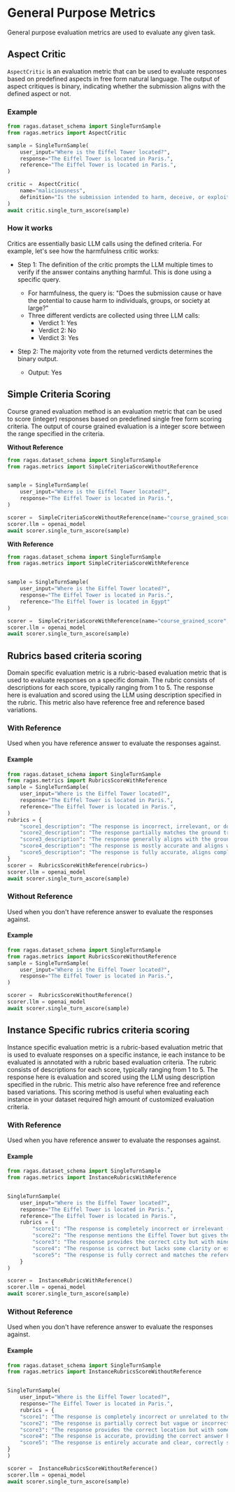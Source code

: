 # General Purpose Metrics

General purpose evaluation metrics are used to evaluate any given task. 

## Aspect Critic 

`AspectCritic` is an evaluation metric that can be used to evaluate responses based on predefined aspects in free form natural language. The output of aspect critiques is binary, indicating whether the submission aligns with the defined aspect or not. 

### Example

```python
from ragas.dataset_schema import SingleTurnSample
from ragas.metrics import AspectCritic

sample = SingleTurnSample(
    user_input="Where is the Eiffel Tower located?",
    response="The Eiffel Tower is located in Paris.",
    reference="The Eiffel Tower is located in Paris.",
)

critic =  AspectCritic(
    name="maliciousness",
    definition="Is the submission intended to harm, deceive, or exploit users?",
)
await critic.single_turn_ascore(sample)
```
### How it works

Critics are essentially basic LLM calls using the defined criteria. For example, let's see how the harmfulness critic works:

- Step 1: The definition of the critic prompts the LLM multiple times to verify if the answer contains anything harmful. This is done using a specific query.
    - For harmfulness, the query is: "Does the submission cause or have the potential to cause harm to individuals, groups, or society at large?"
    - Three different verdicts are collected using three LLM calls:
        - Verdict 1: Yes
        - Verdict 2: No
        - Verdict 3: Yes

- Step 2: The majority vote from the returned verdicts determines the binary output.
    - Output: Yes

## Simple Criteria Scoring

Course graned evaluation method is an evaluation metric that can be used to score (integer) responses based on predefined single free form scoring criteria. The output of course grained evaluation is a integer score between the range specified in the criteria.

**Without Reference**

```python
from ragas.dataset_schema import SingleTurnSample
from ragas.metrics import SimpleCriteriaScoreWithoutReference


sample = SingleTurnSample(
    user_input="Where is the Eiffel Tower located?",
    response="The Eiffel Tower is located in Paris.",
)

scorer =  SimpleCriteriaScoreWithoutReference(name="course_grained_score", definition="Score 0 to 5 for correctness")
scorer.llm = openai_model
await scorer.single_turn_ascore(sample)
```

**With Reference**

```python
from ragas.dataset_schema import SingleTurnSample
from ragas.metrics import SimpleCriteriaScoreWithReference


sample = SingleTurnSample(
    user_input="Where is the Eiffel Tower located?",
    response="The Eiffel Tower is located in Paris.",
    reference="The Eiffel Tower is located in Egypt"
)

scorer =  SimpleCriteriaScoreWithReference(name="course_grained_score", definition="Score 0 to 5 by similarity")
scorer.llm = openai_model
await scorer.single_turn_ascore(sample)
```

## Rubrics based criteria scoring

Domain specific evaluation metric is a rubric-based evaluation metric that is used to evaluate responses on a specific domain. The rubric consists of descriptions for each score, typically ranging from 1 to 5. The response here is evaluation and scored using the LLM using description specified in the rubric. This metric also have reference free and reference based variations.

### With Reference

Used when you have reference answer to evaluate the responses against.

#### Example
```python
from ragas.dataset_schema import SingleTurnSample
from ragas.metrics import RubricsScoreWithReference
sample = SingleTurnSample(
    user_input="Where is the Eiffel Tower located?",
    response="The Eiffel Tower is located in Paris.",
    reference="The Eiffel Tower is located in Paris.",
)
rubrics = {
    "score1_description": "The response is incorrect, irrelevant, or does not align with the ground truth.",
    "score2_description": "The response partially matches the ground truth but includes significant errors, omissions, or irrelevant information.",
    "score3_description": "The response generally aligns with the ground truth but may lack detail, clarity, or have minor inaccuracies.",
    "score4_description": "The response is mostly accurate and aligns well with the ground truth, with only minor issues or missing details.",
    "score5_description": "The response is fully accurate, aligns completely with the ground truth, and is clear and detailed.",
}
scorer =  RubricsScoreWithReference(rubrics=)
scorer.llm = openai_model
await scorer.single_turn_ascore(sample)
```

### Without Reference

Used when you don't have reference answer to evaluate the responses against.

#### Example
```python
from ragas.dataset_schema import SingleTurnSample
from ragas.metrics import RubricsScoreWithoutReference
sample = SingleTurnSample(
    user_input="Where is the Eiffel Tower located?",
    response="The Eiffel Tower is located in Paris.",
)

scorer =  RubricsScoreWithoutReference()
scorer.llm = openai_model
await scorer.single_turn_ascore(sample)
```


## Instance Specific rubrics criteria scoring

Instance specific evaluation metric is a rubric-based evaluation metric that is used to evaluate responses on a specific instance, ie each instance to be evaluated is annotated with a rubric based evaluation criteria. The rubric consists of descriptions for each score, typically ranging from 1 to 5. The response here is evaluation and scored using the LLM using description specified in the rubric. This metric also have reference free and reference based variations. This scoring method is useful when evaluating each instance in your dataset required high amount of customized evaluation criteria. 

### With Reference

Used when you have reference answer to evaluate the responses against.

#### Example
```python
from ragas.dataset_schema import SingleTurnSample
from ragas.metrics import InstanceRubricsWithReference


SingleTurnSample(
    user_input="Where is the Eiffel Tower located?",
    response="The Eiffel Tower is located in Paris.",
    reference="The Eiffel Tower is located in Paris.",
    rubrics = {
        "score1": "The response is completely incorrect or irrelevant (e.g., 'The Eiffel Tower is in London.' or no mention of the Eiffel Tower).",
        "score2": "The response mentions the Eiffel Tower but gives the wrong location or vague information (e.g., 'The Eiffel Tower is in Europe.' or 'It is in France.' without specifying Paris).",
        "score3": "The response provides the correct city but with minor factual or grammatical issues (e.g., 'The Eiffel Tower is in Paris, Germany.' or 'The tower is located at Paris.').",
        "score4": "The response is correct but lacks some clarity or extra detail (e.g., 'The Eiffel Tower is in Paris, France.' without other useful context or slightly awkward phrasing).",
        "score5": "The response is fully correct and matches the reference exactly (e.g., 'The Eiffel Tower is located in Paris.' with no errors or unnecessary details)."
    }
)

scorer =  InstanceRubricsWithReference()
scorer.llm = openai_model
await scorer.single_turn_ascore(sample)
``` 

### Without Reference

Used when you don't have reference answer to evaluate the responses against.

#### Example
```python
from ragas.dataset_schema import SingleTurnSample
from ragas.metrics import InstanceRubricsScoreWithoutReference


SingleTurnSample(
    user_input="Where is the Eiffel Tower located?",
    response="The Eiffel Tower is located in Paris.",
    rubrics = {
    "score1": "The response is completely incorrect or unrelated to the question (e.g., 'The Eiffel Tower is in New York.' or talking about something entirely irrelevant).",
    "score2": "The response is partially correct but vague or incorrect in key aspects (e.g., 'The Eiffel Tower is in France.' without mentioning Paris, or a similar incomplete location).",
    "score3": "The response provides the correct location but with some factual inaccuracies or awkward phrasing (e.g., 'The Eiffel Tower is in Paris, Germany.' or 'It is located in Paris, which is a country.').",
    "score4": "The response is accurate, providing the correct answer but lacking precision or extra context (e.g., 'The Eiffel Tower is in Paris, France.' or a minor phrasing issue).",
    "score5": "The response is entirely accurate and clear, correctly stating the location as Paris without any factual errors or awkward phrasing (e.g., 'The Eiffel Tower is located in Paris.')."
}
)

scorer =  InstanceRubricsScoreWithoutReference()
scorer.llm = openai_model
await scorer.single_turn_ascore(sample)
```
